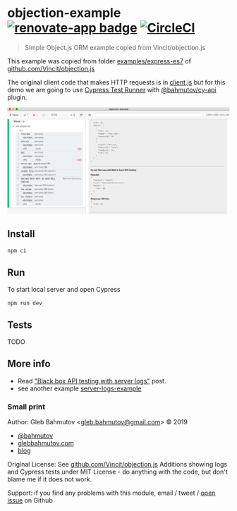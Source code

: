 # objection-example [![renovate-app badge][renovate-badge]][renovate-app] [![CircleCI](https://circleci.com/gh/bahmutov/objection-example/tree/master.svg?style=svg)](https://circleci.com/gh/bahmutov/objection-example/tree/master)
> Simple Object.js ORM example copied from Vincit/objection.js

This example was copied from folder [examples/express-es7](https://github.com/Vincit/objection.js/tree/master/examples/express-es7) of [github.com/Vincit/objection.js](https://github.com/Vincit/objection.js)

The original client code that makes HTTP requests is in [client.js](client.js) but for this demo we are going to use [Cypress Test Runner](https://github.com/cypress-io/cypress) with [@bahmutov/cy-api](https://github.com/bahmutov/cy-api) plugin.

![Tests](images/people.png)

## Install

```shell
npm ci
```

## Run

To start local server and open Cypress

```shell
npm run dev
```

## Tests

TODO

## More info

- Read ["Black box API testing with server logs"](https://glebbahmutov.com/blog/api-testing-with-sever-logs/) post.
- see another example [server-logs-example](https://github.com/bahmutov/server-logs-example)

[renovate-badge]: https://img.shields.io/badge/renovate-app-blue.svg
[renovate-app]: https://renovateapp.com/

### Small print

Author: Gleb Bahmutov &lt;gleb.bahmutov@gmail.com&gt; &copy; 2019

- [@bahmutov](https://twitter.com/bahmutov)
- [glebbahmutov.com](https://glebbahmutov.com)
- [blog](https://glebbahmutov.com/blog)

Original License: See [github.com/Vincit/objection.js](https://github.com/Vincit/objection.js)
Additions showing logs and Cypress tests under MIT License - do anything with the code, but don't blame me if it does not work.

Support: if you find any problems with this module, email / tweet /
[open issue](https://github.com/bahmutov/objection-example/issues) on Github
